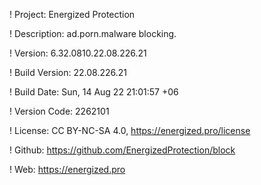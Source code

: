 ! Project: Energized Protection

! Description: ad.porn.malware blocking.

! Version: 6.32.0810.22.08.226.21

! Build Version: 22.08.226.21

! Build Date: Sun, 14 Aug 22 21:01:57 +06

! Version Code: 2262101

! License: CC BY-NC-SA 4.0, https://energized.pro/license

! Github: https://github.com/EnergizedProtection/block

! Web: https://energized.pro

